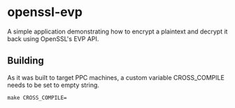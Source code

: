# openssl-evp
A simple application demonstrating how to encrypt a plaintext and decrypt it back using OpenSSL's EVP API.

## Building
As it was built to target PPC machines, a custom variable CROSS_COMPILE needs to be set to empty string.
```
make CROSS_COMPILE=
```

